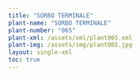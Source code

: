 ```yaml
---
title: "SORBO TERMINALE"
plant-name: "SORBO TERMINALE"
plant-number: "065"
plant-xml: /assets/xml/plant065.xml
plant-img: /assets/img/plant065.jpg
layout: single-xml
toc: true
---
```

